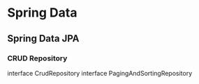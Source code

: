 # Spring Data

## Spring Data JPA

### CRUD Repository 
interface CrudRepository
interface PagingAndSortingRepository